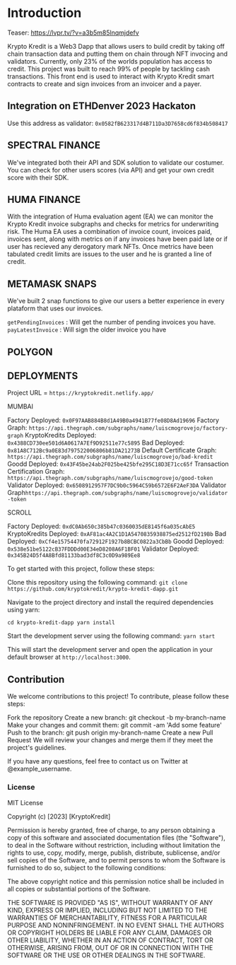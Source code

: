 # Introduction

Teaser: https://lvpr.tv/?v=a3b5m85lnqmjdefv

Krypto Kredit is a Web3 Dapp that allows users to build credit by taking off chain transaction data and putting them on chain through NFT invocing and validators. Currently, only 23% of the worlds population has access to credit. This project was built to reach 99% of people by tackling cash transactions. This front end is used to interact with Krypto Kredit smart contracts to create and sign invoices from an invoicer and a payer.

## Integration on ETHDenver 2023 Hackaton

Use this address as validator: `0x0582fB623317d4B711Da3D7658cd6f834b508417`

## SPECTRAL FINANCE
We've integrated both their API and SDK solution to validate our costumer. You can check for other users scores (via API) and get your own credit score with their SDK. 

## HUMA FINANCE

With the integration of Huma evaluation agent (EA) we can monitor the Krypto Kredit invoice subgraphs and checks for metrics for underwriting risk. The Huma EA uses a combination of invoice count, invoices paid, invoices sent, along with metrics on if any invoices have been paid late or if user has recieved any derogatory mark NFTs. Once metrics have been tabulated credit limits are issues to the user and he is granted a line of credit.

## METAMASK SNAPS

We've built 2 snap functions to give our users a better experience in every plataform that uses our invoices. 

`getPendingInvoices` : Will get the number of pending invoices you have. 
`payLatestInvoice` : Will sign the older invoice you have

## POLYGON

## DEPLOYMENTS

Project URL = `https://kryptokredit.netlify.app/`

MUMBAI

Factory Deployed: `0x0F97AAB884B8d1A49B0a4941B77fe08D8Ad19696`
Factory Graph: `https://api.thegraph.com/subgraphs/name/luiscmogrovejo/factory-graph`
KryptoKredits Deployed: `0x4388CD730ee501d6A0617A7Ef9D92511e77c5895`
Bad Deployed: `0x81A8C712Bc9a0E83d797522006806b81DA21273B`
Default Certificate Graph: `https://api.thegraph.com/subgraphs/name/luiscmogrovejo/bad-kredit`
Goodd Deployed: `0x43F45be24ab2F025be425bfe295C18D3E71cc65f`
Transaction Certification Graph: `https://api.thegraph.com/subgraphs/name/luiscmogrovejo/good-token`
Validator Deployed: `0x6508912957F7DC9b0c5964C59b6572E6F2AeF3DA`
Validator Graph`https://api.thegraph.com/subgraphs/name/luiscmogrovejo/validator-token`

SCROLL

Factory Deployed: `0xdC0Ab650c385b47c0360035dE8145f6a035cAbE5`
KryptoKredits Deployed: `0xAF81ac4A2C1D1A5470835938875ed2512fD219Bb`
Bad Deployed: `0xCf4e15754470fa72912F1927b8BCBC0822a3CbBb`
Goodd Deployed: `0x538e51be5122cB37FDDDd00E34eD8208A6F1BF01`
Validator Deployed: `0x345B24D5f4A8Bfd81133bad3df8C3c0D9a989Ee8`

To get started with this project, follow these steps:

Clone this repository using the following command: `git clone https://github.com/kryptokredit/krypto-kredit-dapp.git`

Navigate to the project directory and install the required dependencies using yarn:

`cd krypto-kredit-dapp yarn install`

Start the development server using the following command: `yarn start`

This will start the development server and open the application in your default browser at `http://localhost:3000`.

## Contribution
We welcome contributions to this project! To contribute, please follow these steps:

Fork the repository Create a new branch: git checkout -b my-branch-name Make your changes and commit them: git commit -am 'Add some feature' Push to the branch: git push origin my-branch-name Create a new Pull Request We will review your changes and merge them if they meet the project's guidelines.

If you have any questions, feel free to contact us on Twitter at @example_username.

### License
MIT License

Copyright (c) [2023] [KryptoKredit]

Permission is hereby granted, free of charge, to any person obtaining a copy of this software and associated documentation files (the "Software"), to deal in the Software without restriction, including without limitation the rights to use, copy, modify, merge, publish, distribute, sublicense, and/or sell copies of the Software, and to permit persons to whom the Software is furnished to do so, subject to the following conditions:

The above copyright notice and this permission notice shall be included in all copies or substantial portions of the Software.

THE SOFTWARE IS PROVIDED "AS IS", WITHOUT WARRANTY OF ANY KIND, EXPRESS OR IMPLIED, INCLUDING BUT NOT LIMITED TO THE WARRANTIES OF MERCHANTABILITY, FITNESS FOR A PARTICULAR PURPOSE AND NONINFRINGEMENT. IN NO EVENT SHALL THE AUTHORS OR COPYRIGHT HOLDERS BE LIABLE FOR ANY CLAIM, DAMAGES OR OTHER LIABILITY, WHETHER IN AN ACTION OF CONTRACT, TORT OR OTHERWISE, ARISING FROM, OUT OF OR IN CONNECTION WITH THE SOFTWARE OR THE USE OR OTHER DEALINGS IN THE SOFTWARE.
